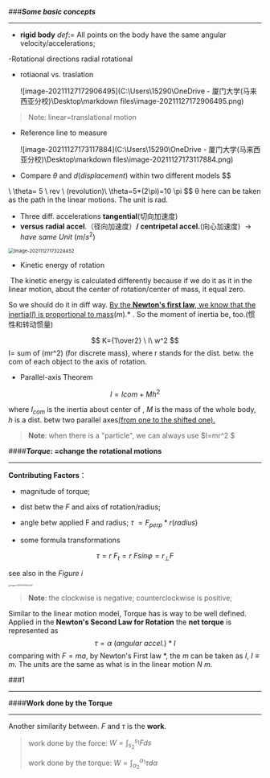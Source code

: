 

###***Some basic concepts***

----

+ **rigid body** $def:=$ All points on the body have the same angular velocity/accelerations;

-Rotational directions
radial 
rotational

+ rotiaonal vs. traslation

  ![image-20211127172906495](C:\Users\15290\OneDrive - 厦门大学(马来西亚分校)\Desktop\markdown files\image-20211127172906495.png)

> Note: linear=translational motion

+ Reference line to measure 

  ![image-20211127173117884](C:\Users\15290\OneDrive - 厦门大学(马来西亚分校)\Desktop\markdown files\image-20211127173117884.png)

+  Compare $\theta$ and $d(displacement)$ within two different models 
  $$
  
  \ \theta= 5 \ rev \ (revolution)\\
     \theta=5*(2\pi)=10 \pi
  $$
  θ here can be taken as the path in the linear motions. The unit is rad.

+ Three diff. accelerations
  **tangential**(切向加速度) 
+ **versus radial accel**.（径向加速度）**/ centripetal accel.**(向心加速度)  $\rightarrow  have\ same\ Unit \ (m/s^2)$

<img src="C:\Users\15290\OneDrive - 厦门大学(马来西亚分校)\Desktop\markdown files\image-20211127173224452.png" alt="image-20211127173224452" style="zoom:67%;" />

+ Kinetic energy of rotation   

​    The kinetic energy is calculated differently because if we do it as it in the linear motion, about the center of rotation/center of mass, it equal zero.

So we should do it in diff way. <u>By the **Newton's first law**, we know that the inertia($I$) is proportional to mass</u>($m$).$*$ . So the moment of inertia be, too.(惯性和转动惯量)

$$
K={1\over2} \ I\ w^2
$$
I= sum of (mr^2) (for discrete mass), where r stands for the  dist. betw. the com of each object to the axis of rotation.

+ Parallel-axis Theorem

$$
I=Icom+Mh^2
$$

where $I_{com}$  is the inertia about center of , $M$ is the mass of the whole body, $h$ is a dist. betw two parallel axes<u>(from one to the shifted one).</u>

> **Note**: when there is a "particle", we can always use $I=mr^2 $



####***Torque*: =change the rotational motions**

---

**Contributing Factors**：

+ magnitude of torque;
+ dist betw the $F$ and aixs of rotation/radius;
+ angle betw applied F and radius;  $\tau \ = F_{perp}* r(radius)$

+ some formula transformations 

$$
\tau = r\ F_t =r\ F sin\varphi= r_{\perp} F
$$

see also in the $Figure\ i$

<img src="C:\Users\15290\OneDrive - 厦门大学(马来西亚分校)\Desktop\markdown files\image-20211127174137234.png" alt="image-20211127174137234" style="zoom: 25%;" />

> **Note**: the clockwise is negative; counterclockwise is positive;



Similar to the linear motion model, Torque has is way to be well defined. Applied in the **Newton's Second Law for Rotation** the **net torque** is represented as 
$$
\tau = \alpha \ (angular\ accel.)*I
$$
comparing with $F=ma$, by Newton's First law $*$, the $m$ can be taken as $I$, $I \equiv m$. The units are the same as what is in the linear motion $N\ m$.





###1

----

 

 

####**Work done by the Torque**

----

 Another similarity between. $F$ and $\tau$ is the **work**.

> work done by the force:   $W=\int^{s_1}_{s_2}Fds$ 
>
> work done by the torque: $W=\int^{\alpha_1}_{\alpha_2}\tau d\alpha$ 




